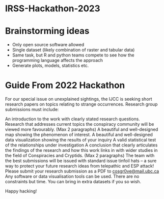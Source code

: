 # IRSS-Hackathon-2023

# Brainstorming ideas

- Only open source software allowed
- Single dataset (likely combination of raster and tabular data)
- Same task, but R and python teams compete to see how the programming language affects the approach
- Generate plots, models, statistics etc.

# Guide From 2022 Hackathon

For our special issue on unexplained sightings, the IJCC is seeking short research papers on topics relating to strange occurrences. Research group submissions must include:

An introduction to the work with clearly stated research questions. Research that addresses current topics the conspiracy community will be viewed more favourably. (Max 2 paragraphs)
A beautiful and well-designed map showing the phenomenon of interest.
A beautiful and well-designed data visualization showing the results of your inquiry
A valid statistical test of the relationships under investigation
A conclusion that clearly articulates the findings of the research and how this work links in with wider studies in the field of Conspiracies and Cryptids. (Max 2 paragraphs)
The team with the best submissions will be issued with standard issue tinfoil hats – a sure way to protect your future research ideas from telepathic and ESP attack! Please submit your research submission as a PDF to cosgr0ve@mail.ubc.ca Any software or data visualisation tools can be used. There are no constraints but time. You can bring in extra datasets if you so wish.

Happy hacking!
